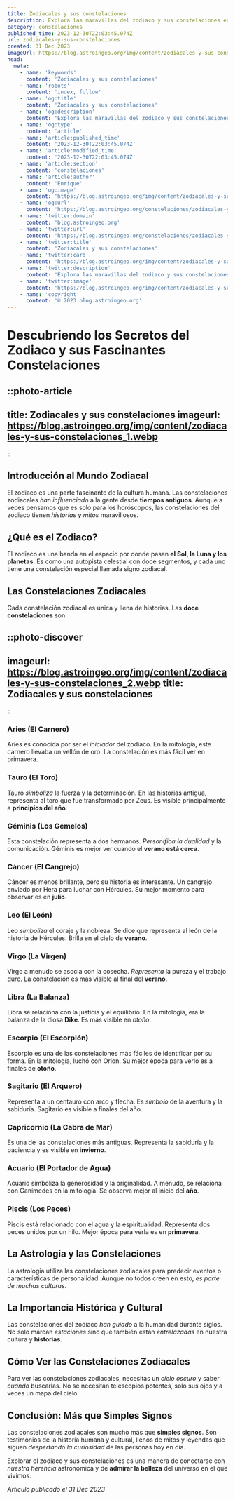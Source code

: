 ```yaml
---
title: Zodiacales y sus constelaciones
description: Explora las maravillas del zodiaco y sus constelaciones en nuestro artículo; desde Aries hasta Piscis, descubre la astronomía detrás de tu signo.
category: constelaciones
published_time: 2023-12-30T22:03:45.074Z
url: zodiacales-y-sus-constelaciones
created: 31 Dec 2023
imageUrl: https://blog.astroingeo.org/img/content/zodiacales-y-sus-constelaciones_1.webp
head:
  meta:
    - name: 'keywords'
      content: 'Zodiacales y sus constelaciones'
    - name: 'robots'
      content: 'index, follow'
    - name: 'og:title'
      content: 'Zodiacales y sus constelaciones'
    - name: 'og:description'
      content: 'Explora las maravillas del zodiaco y sus constelaciones en nuestro artículo; desde Aries hasta Piscis, descubre la astronomía detrás de tu signo.'
    - name: 'og:type'
      content: 'article'
    - name: 'article:published_time'
      content: '2023-12-30T22:03:45.074Z'
    - name: 'article:modified_time'
      content: '2023-12-30T22:03:45.074Z'
    - name: 'article:section'
      content: 'constelaciones'
    - name: 'article:author'
      content: 'Enrique'
    - name: 'og:image'
      content: 'https://blog.astroingeo.org/img/content/zodiacales-y-sus-constelaciones_1.webp'
    - name: 'og:url'
      content: 'https://blog.astroingeo.org/constelaciones/zodiacales-y-sus-constelaciones'
    - name: 'twitter:domain'
      content: 'blog.astroingeo.org'
    - name: 'twitter:url'
      content: 'https://blog.astroingeo.org/constelaciones/zodiacales-y-sus-constelaciones'
    - name: 'twitter:title'
      content: 'Zodiacales y sus constelaciones'
    - name: 'twitter:card'
      content: 'https://blog.astroingeo.org/img/content/zodiacales-y-sus-constelaciones_1.webp'
    - name: 'twitter:description'
      content: 'Explora las maravillas del zodiaco y sus constelaciones en nuestro artículo; desde Aries hasta Piscis, descubre la astronomía detrás de tu signo.'
    - name: 'twitter:image'
      content: 'https://blog.astroingeo.org/img/content/zodiacales-y-sus-constelaciones_1.webp'
    - name: 'copyright'
      content: '© 2023 blog.astroingeo.org'
---
```

# Descubriendo los Secretos del Zodiaco y sus Fascinantes Constelaciones

::photo-article
---
title: Zodiacales y sus constelaciones
imageurl: https://blog.astroingeo.org/img/content/zodiacales-y-sus-constelaciones_1.webp
---
::

## Introducción al Mundo Zodiacal
El zodiaco es una parte fascinante de la cultura humana. Las constelaciones zodiacales _han influenciado_ a la gente desde **tiempos antiguos**. Aunque a veces pensamos que es solo para los horóscopos, las constelaciones del zodiaco tienen _historias y mitos_ maravillosos.

## ¿Qué es el Zodiaco?
El zodiaco es una banda en el espacio por donde pasan **el Sol, la Luna y los planetas**. Es como una autopista celestial con doce segmentos, y cada uno tiene una constelación especial llamada signo zodiacal.

## Las Constelaciones Zodiacales
Cada constelación zodiacal es única y llena de historias. Las **doce constelaciones** son:


::photo-discover
---
imageurl: https://blog.astroingeo.org/img/content/zodiacales-y-sus-constelaciones_2.webp
title: Zodiacales y sus constelaciones
---
::

### Aries (El Carnero)
Aries es conocida por ser el _iniciador_ del zodiaco. En la mitología, este carnero llevaba un vellón de oro. La constelación es más fácil ver en primavera.

### Tauro (El Toro)
Tauro _simboliza_ la fuerza y la determinación. En las historias antigua, representa al toro que fue transformado por Zeus. Es visible principalmente a **principios del año**.

### Géminis (Los Gemelos)
Esta constelación representa a dos hermanos. _Personifica la dualidad_ y la comunicación. Géminis es mejor ver cuando el **verano está cerca**.

### Cáncer (El Cangrejo)
Cáncer es menos brillante, pero su historia es interesante. Un cangrejo enviado por Hera para luchar con Hércules. Su mejor momento para observar es en **julio**.

### Leo (El León)
Leo _simboliza_ el coraje y la nobleza. Se dice que representa al león de la historia de Hércules. Brilla en el cielo de **verano**.

### Virgo (La Virgen)
Virgo a menudo se asocia con la cosecha. _Representa_ la pureza y el trabajo duro. La constelación es más visible al final del **verano**.

### Libra (La Balanza)
Libra se relaciona con la justicia y el equilibrio. En la mitología, era la balanza de la diosa **Dike**. Es más visible en _otoño_.

### Escorpio (El Escorpión)
Escorpio es una de las constelaciones más fáciles de identificar por su forma. En la mitología, luchó con Orion. Su mejor época para verlo es a finales de **otoño**.

### Sagitario (El Arquero)
Representa a un centauro con arco y flecha. Es _símbolo_ de la aventura y la sabiduría. Sagitario es visible a finales del año.

### Capricornio (La Cabra de Mar)
Es una de las constelaciones más antiguas. Representa la sabiduría y la paciencia y es visible en **invierno**.

### Acuario (El Portador de Agua)
Acuario simboliza la generosidad y la originalidad. A menudo, se relaciona con Ganímedes en la mitología. Se observa mejor al inicio del **año**.

### Piscis (Los Peces)
Piscis está relacionado con el agua y la espiritualidad. Representa dos peces unidos por un hilo. Mejor época para verla es en **primavera**.

## La Astrología y las Constelaciones 
La astrología utiliza las constelaciones zodiacales para predecir eventos o características de personalidad. Aunque no todos creen en esto, _es parte de muchas culturas_.

## La Importancia Histórica y Cultural
Las constelaciones del zodiaco _han guiado_ a la humanidad durante siglos. No solo marcan _estaciones_ sino que también están _entrelazadas_ en nuestra cultura y **historias**.

## Cómo Ver las Constelaciones Zodiacales
Para ver las constelaciones zodiacales, necesitas un _cielo oscuro_ y saber _cuándo_ buscarlas. No se necesitan telescopios potentes, solo sus ojos y a veces un mapa del cielo.

## Conclusión: Más que Simples Signos
Las constelaciones zodiacales son mucho más que **simples signos**. Son testimonios de la historia humana y cultural, llenos de mitos y leyendas que siguen _despertando la curiosidad_ de las personas hoy en día. 

Explorar el zodiaco y sus constelaciones es una manera de conectarse con _nuestra herencia_ astronómica y de **admirar la belleza** del universo en el que vivimos.

_Artículo publicado el 31 Dec 2023_